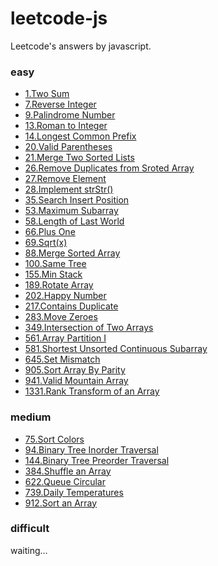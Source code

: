 # leetcode-js

Leetcode's answers by javascript.

### easy

- [1.Two Sum](/1.Two_Sum.js)
- [7.Reverse Integer](/7.Reverse_Integer.js)
- [9.Palindrome Number](/9.Palindrome_Number.js)
- [13.Roman to Integer](/13.Roman_to_Integer.js)
- [14.Longest Common Prefix](/14.Longest_Common_Prefix.js)
- [20.Valid Parentheses](/20.Valid_Parentheses.js)
- [21.Merge Two Sorted Lists](/21.Merge_Two_Sorted_Lists.js)
- [26.Remove Duplicates from Sroted Array](/26.Remove_Duplicates_from_Sroted_Array.js)
- [27.Remove Element](/27.Remove_Element.js)
- [28.Implement strStr()](/28.Implement_strStr().js)
- [35.Search Insert Position](/35.Search_Insert_Position.js)
- [53.Maximum Subarray](/53.Maximum_Subarray.js)
- [58.Length of Last World](/58.Length_of_Last_World.js)
- [66.Plus One](/66.Plus_One.js)
- [69.Sqrt(x)](/69.Sqrt(x).js)
- [88.Merge Sorted Array](/88.Merge_Sorted_Array.js)
- [100.Same Tree](/100.Same_Tree.js)
- [155.Min Stack](/155.Min_Stack.js)
- [189.Rotate Array](/189.Rotate_Array.js)
- [202.Happy Number](/202.Happy_Number.js)
- [217.Contains Duplicate](/217.Contains_Duplicate.js)
- [283.Move Zeroes](/283.Move_Zeroes.js)
- [349.Intersection of Two Arrays](/349.Intersection_of_Two_Arrays.js)
- [561.Array Partition I](/561.Array_Partition_I.js)
- [581.Shortest Unsorted Continuous Subarray](/581.Shortest_Unsorted_Continuous_Subarray.js)
- [645.Set Mismatch](/645.Set_Mismatch.js)
- [905.Sort Array By Parity](/905.Sort_Array_By_Parity.js)
- [941.Valid Mountain Array](/941.Valid_Mountain_Array.js)
- [1331.Rank Transform of an Array](/1331.Rank_Transform_of_an_Array.js)

### medium

- [75.Sort Colors](/75.Sort_Colors.js)
- [94.Binary Tree Inorder Traversal](/94.Binary_Tree_Inorder_Traversal.js)
- [144.Binary Tree Preorder Traversal](/144.Binary_Tree_Preorder_Traversal.js)
- [384.Shuffle an Array](/384.Shuffle_an_Array.js)
- [622.Queue Circular](/622.Queue_Circular.js)
- [739.Daily Temperatures](/739.Daily_Temperatures.js)
- [912.Sort an Array](/912.Sort_an_Array.js)

### difficult

waiting...

